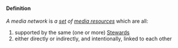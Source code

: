 #### Definition

*A media network* is *a [set](https://github.com/gcassel/Modular-Organizing-Terminology/blob/master/terms/set.md) of [media resources](https://github.com/gcassel/Modular-Organizing-Terminology/blob/master/terms/media-resource.md)* which are all:

1. supported by the same (one or more) [Stewards](https://github.com/gcassel/IO/blob/main/terms/steward.md)
2. either directly or indirectly, and intentionally, linked to each other
